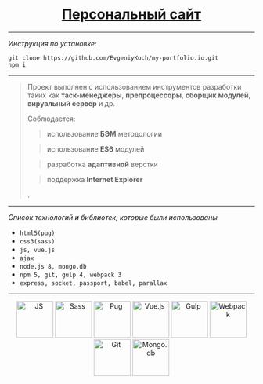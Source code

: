 
<h1 align='center'>
<a href='https://evgeniykoch.github.io/my-portfolio/build/index.html' target='_blank'>Персонaльный сайт </a>
</h1>

---

*Инструкция по установке:*

```
git clone https://github.com/EvgeniyKoch/my-portfolio.io.git
npm i
```

---

> Проект выполнен с использованием инструментов разработки таких как **таск-менеджеры**, **препроцессоры**, **сборщик модулей**, **вируальный сервер** и др.
> 
> Соблюдается:
>> использование **БЭМ** методологии
>
>> использование **ES6** модулей
>
>> разработка **адаптивной** верстки
>
>> поддержка **Internet Explorer**
>
> . 
>

---

*Список технологий и библиотек, которые были использованы*

 * `html5(pug)`
 * `css3(sass)`
 * `js, vue.js`
 * `ajax`
 * `node.js 8, mongo.db`
 * `npm 5, git, gulp 4, webpack 3`
 * `express, socket, passport, babel, parallax`

---
<p align='center' bg-color='#bbb'>
<img src="https://images.plot.ly/language-icons/api-home/js-logo.png" alt="JS" width='75px' height='75px'>
<img src="https://www.audero.it/blog/wp-content/uploads/2015/06/sass-logo.png" alt="Sass" width='75px' height='75px'>
<img src="https://avatars.githubusercontent.com/u/9338635?v=3&s=100" alt="Pug" width='75px' height='75px'>
<img src="https://www.ag-grid.com/images/vue_large.png" alt="Vue.js" width='75px' height='75px'>
<img src="http://bogdanov-blog.ru/wp-content/themes/blogus/img/types/gulp.png" alt="Gulp" width='75px' height='75px'>
<img src="https://www.google.com/url?sa=i&url=https%3A%2F%2Fwww.cleanpng.com%2Fpng-webpack-computer-icons-scalable-vector-graphics-re-7154971%2F&psig=AOvVaw1ENtf2bCheomR7AbavTEHG&ust=1584903540221000&source=images&cd=vfe&ved=0CAIQjRxqFwoTCNjs6f2frOgCFQAAAAAdAAAAABAH" alt="Webpack" width='75px' height='75px'>
<img src="https://www.clearvision-cm.com/wp-content/themes/clearvision_v3/img/menu/git.png" alt="Git" width='75px' height='75px'>
<img src="https://www.google.com/url?sa=i&url=https%3A%2F%2Fwww.freepng.ru%2Fdownload%2F%25D0%25B2-mongodb-%25D0%2598%25D0%25BD%25D0%25BA.html&psig=AOvVaw1cdGjjR5ITCa2Q_ukbyZyX&ust=1584903500609000&source=images&cd=vfe&ved=0CAIQjRxqFwoTCLiGouWfrOgCFQAAAAAdAAAAABAD" alt="Mongo.db" width='75px' height='75px'>
</p>

